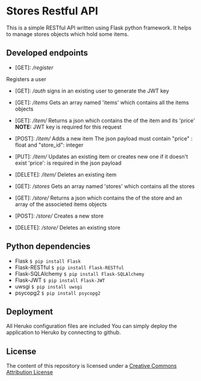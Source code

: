 # Stores Restful API
This is a simple RESTful API written using Flask python framework.
It helps to manage stores objects which hold some items.
## Developed endpoints
* \[GET\]: _/register_

Registers a user

* \[GET\]: _/auth_
signs in an existing user to generate the JWT key

* \[GET\]: _/items_
Gets an array named 'items' which contains all the items objects

* \[GET\]: _/item/<name>_
Returns a json which contains the <name> of the item and its 'price'
**NOTE:** JWT key is required for this request

* \[POST\]: _/item/<name>_
Adds a new item
The json payload must contain "price" : float and "store_id": integer

* \[PUT\]: _/item/<name>_
Updates an existing item or creates new one if it doesn't exist
'price': <float> is required in the json payload

* \[DELETE\]: _/item/<name>_
Deletes an existing item

* \[GET\]: _/stores_
Gets an array named 'stores' which contains all the stores

* \[GET\]: _/store/<name>_
Returns a json which contains the <name> of the store and an array of the associeted items objects

* \[POST\]: _/store/<name>_
Creates a new store

* \[DELETE\]: _/store/<name>_
Deletes an existing store

## Python dependencies
* Flask
`$ pip install Flask`
* Flask-RESTful
`$ pip install Flask-RESTful`
* Flask-SQLAlchemy
`$ pip install Flask-SQLAlchemy`
* Flask-JWT
`$ pip install Flask-JWT`
* uwsgi
`$ pip install uwsgi`
* psycopg2
`$ pip install psycopg2`

## Deployment
All Heruko configuration files are included
You can simply deploy the application to Heruko by connecting to github.
## License
The content of this repository is licensed under a [Creative Commons Attribution License](https://creativecommons.org/licenses/by/3.0/us/)
